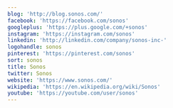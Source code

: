 ```yaml
---
blog: 'http://blog.sonos.com/'
facebook: 'https://facebook.com/sonos'
googleplus: 'https://plus.google.com/+sonos'
instagram: 'https://instagram.com/sonos'
linkedin: 'http://linkedin.com/company/sonos-inc-'
logohandle: sonos
pinterest: 'https://pinterest.com/sonos'
sort: sonos
title: Sonos
twitter: Sonos
website: 'https://www.sonos.com/'
wikipedia: 'https://en.wikipedia.org/wiki/Sonos'
youtube: 'https://youtube.com/user/sonos'
---
```


